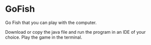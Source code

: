 # GoFish
Go Fish that you can play with the computer.

Download or copy the java file and run the program in an IDE of your choice. Play the game in the terminal.
